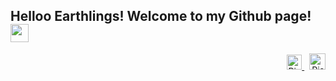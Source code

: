 ## Helloo Earthlings!  Welcome to my Github page! <img src="https://github.com/Rishika-7/Rishika-7/blob/master/images/Hi.gif" width="29px">  
<p align="right">
  <a href="https://www.linkedin.com/in/rishika-j/">
    <img alt="Rishika Jain | Linkedin" width="24px" src="https://github.com/Rishika-7/Rishika-7/blob/master/images/Linkedin.svg" />
  </a> &nbsp;
  <a href="mailto:rishikajain028@gmail.com">
    <img alt="Rishika Jain | Gmail" width="26px" src="https://github.com/Rishika-7/Rishika-7/blob/master/images/Gmail.svg" />
</p> 
<br/>
<!--
**Rishika-7/Rishika-7** is a ✨ _special_ ✨ repository because its `README.md` (this file) appears on your GitHub profile.

Here are some ideas to get you started:

- 🔭 I’m currently working on ...
- 🌱 I’m currently learning ...
- 👯 I’m looking to collaborate on ...
- 🤔 I’m looking for help with ...
- 💬 Ask me about ...
- 📫 How to reach me: ...
- 😄 Pronouns: ...
- ⚡ Fun fact: ...
-->
